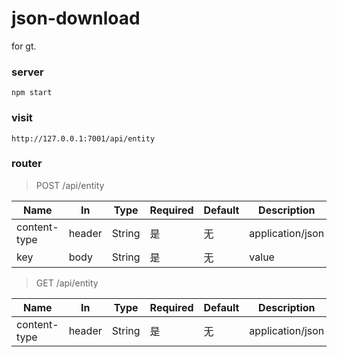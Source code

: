 # json-download

for gt.

### server

```
npm start
```

### visit

```
http://127.0.0.1:7001/api/entity
```

### router

> POST /api/entity

Name  | In | Type | Required | Default | Description
----- | -- | --- | ---- | ----- | ---
content-type | header | String | 是 | 无 | application/json
key | body | String | 是 | 无 | value

> GET /api/entity

Name  | In | Type | Required | Default | Description
----- | -- | --- | ---- | ----- | ---
content-type | header | String | 是 | 无 | application/json

